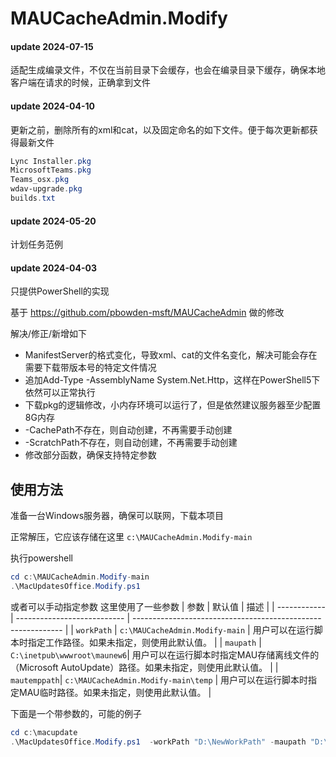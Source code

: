 # MAUCacheAdmin.Modify

#### update 2024-07-15
适配生成编录文件，不仅在当前目录下会缓存，也会在编录目录下缓存，确保本地客户端在请求的时候，正确拿到文件


#### update 2024-04-10
更新之前，删除所有的xml和cat，以及固定命名的如下文件。便于每次更新都获得最新文件
```powershell
Lync Installer.pkg
MicrosoftTeams.pkg
Teams_osx.pkg
wdav-upgrade.pkg
builds.txt
```


#### update 2024-05-20
计划任务范例

#### update 2024-04-03
只提供PowerShell的实现

基于 https://github.com/pbowden-msft/MAUCacheAdmin 做的修改


解决/修正/新增如下 
- ManifestServer的格式变化，导致xml、cat的文件名变化，解决可能会存在需要下载带版本号的特定文件情况
- 追加Add-Type -AssemblyName System.Net.Http，这样在PowerShell5下依然可以正常执行
- 下载pkg的逻辑修改，小内存环境可以运行了，但是依然建议服务器至少配置8G内存
- -CachePath不存在，则自动创建，不再需要手动创建
- -ScratchPath不存在，则自动创建，不再需要手动创建
- 修改部分函数，确保支持特定参数

## 使用方法
准备一台Windows服务器，确保可以联网，下载本项目

正常解压，它应该存储在这里
 `c:\MAUCacheAdmin.Modify-main`

执行powershell
```powershell
cd c:\MAUCacheAdmin.Modify-main
.\MacUpdatesOffice.Modify.ps1
```
或者可以手动指定参数
这里使用了一些参数
| 参数         | 默认值                      | 描述                                                         |
| ------------ | --------------------------- | ------------------------------------------------------------ |
| `workPath`   | `c:\MAUCacheAdmin.Modify-main`              | 用户可以在运行脚本时指定工作路径。如果未指定，则使用此默认值。 |
| `maupath`    | `C:\inetpub\wwwroot\maunew6`| 用户可以在运行脚本时指定MAU存储离线文件的（Microsoft AutoUpdate）路径。如果未指定，则使用此默认值。 |
| `mautemppath`| `c:\MAUCacheAdmin.Modify-main\temp`         | 用户可以在运行脚本时指定MAU临时路径。如果未指定，则使用此默认值。 |

下面是一个带参数的，可能的例子
```powershell
cd c:\macupdate
.\MacUpdatesOffice.Modify.ps1  -workPath "D:\NewWorkPath" -maupath "D:\NewMauPath" -mautemppath "D:\NewTempPath"

